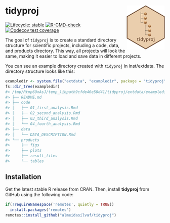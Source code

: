
<!-- README.md is generated from README.Rmd. Please edit that file -->

# tidyproj <img src="man/figures/logo.png" align="right" height="139" />

<!-- badges: start -->

[![Lifecycle:
stable](https://img.shields.io/badge/lifecycle-stable-brightgreen.svg)](https://lifecycle.r-lib.org/articles/stages.html#stable)
[![R-CMD-check](https://github.com/almeidasilvaf/tidyproj/workflows/R-CMD-check/badge.svg)](https://github.com/almeidasilvaf/tidyproj/actions)
[![Codecov test
coverage](https://codecov.io/gh/almeidasilvaf/tidyproj/branch/master/graph/badge.svg)](https://app.codecov.io/gh/almeidasilvaf/tidyproj?branch=master)
<!-- badges: end -->

The goal of `tidyproj` is to create a standard directory structure for
scientific projects, including a code, data, and products directory.
This way, all projects will look the same, making it easier to load and
save data in different projects.

You can see an example directory created with `tidyproj` in
inst/extdata. The directory structure looks like this:

``` r
exampledir <- system.file("extdata", "exampledir", package = "tidyproj")
fs::dir_tree(exampledir)
#> /tmp/Rtmp6OxAsJ/temp_libpath9cfde46e58d41/tidyproj/extdata/exampledir
#> ├── README.md
#> ├── code
#> │   ├── 01_first_analysis.Rmd
#> │   ├── 02_second_analysis.Rmd
#> │   ├── 03_third_analysis.Rmd
#> │   └── 04_fourth_analysis.Rmd
#> ├── data
#> │   └── DATA_DESCRIPTION.Rmd
#> └── products
#>     ├── figs
#>     ├── plots
#>     ├── result_files
#>     └── tables
```

## Installation

Get the latest stable R release from CRAN. Then, install **tidyproj**
from GitHub using the following code:

``` r
if(!requireNamespace('remotes', quietly = TRUE))
  install.packages('remotes')
remotes::install_github("almeidasilvaf/tidyproj")
```
